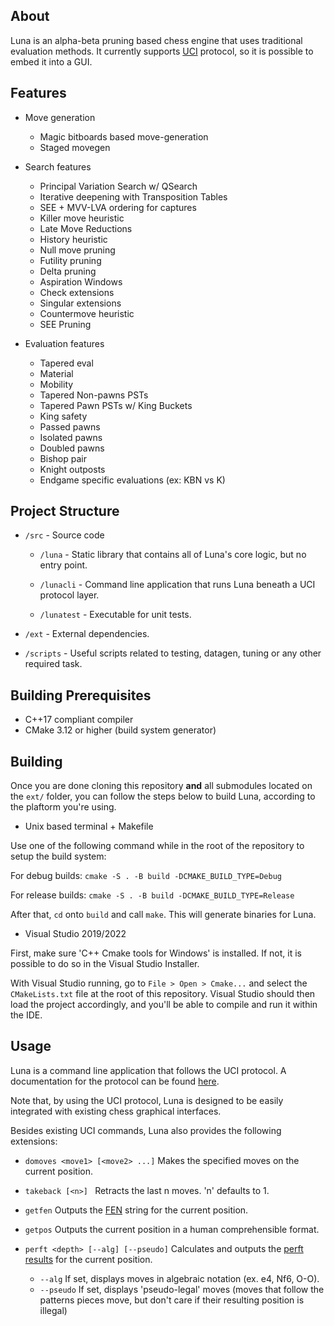 ## About

Luna is an alpha-beta pruning based chess engine that uses traditional evaluation methods.
It currently supports [UCI](https://en.wikipedia.org/wiki/Universal_Chess_Interface) protocol, so it is possible to embed it into a GUI.

## Features

- Move generation
  - Magic bitboards based move-generation
  - Staged movegen

- Search features
  - Principal Variation Search w/ QSearch
  - Iterative deepening with Transposition Tables
  - SEE + MVV-LVA ordering for captures
  - Killer move heuristic
  - Late Move Reductions
  - History heuristic
  - Null move pruning
  - Futility pruning
  - Delta pruning
  - Aspiration Windows
  - Check extensions
  - Singular extensions
  - Countermove heuristic
  - SEE Pruning
  
- Evaluation features
  - Tapered eval 
  - Material
  - Mobility
  - Tapered Non-pawns PSTs
  - Tapered Pawn PSTs w/ King Buckets
  - King safety
  - Passed pawns
  - Isolated pawns
  - Doubled pawns
  - Bishop pair
  - Knight outposts
  - Endgame specific evaluations (ex: KBN vs K)

## Project Structure

- `/src` - Source code

  - `/luna` - Static library that contains all of Luna's core logic, but no entry point.

  - `/lunacli` - Command line application that runs Luna beneath a UCI protocol layer.

  - `/lunatest` - Executable for unit tests.

- `/ext` - External dependencies.

- `/scripts` - Useful scripts related to testing, datagen, tuning or any other required task.

## Building Prerequisites

- C++17 compliant compiler
- CMake 3.12 or higher (build system generator)

## Building

Once you are done cloning this repository **and** all submodules located on the ```ext/``` folder, you can follow the steps below to build Luna, according to the plaftorm you're using.

- Unix based terminal + Makefile

Use one of the following command while in the root of the repository to setup the build system:

For debug builds: ```cmake -S . -B build -DCMAKE_BUILD_TYPE=Debug```

For release builds: ```cmake -S . -B build -DCMAKE_BUILD_TYPE=Release```

After that, ```cd``` onto ```build``` and call ```make```. This will generate binaries for
Luna.

- Visual Studio 2019/2022 

First, make sure 'C++ Cmake tools for Windows' is installed. If not, it is possible
to do so in the Visual Studio Installer.

With Visual Studio running, go to ```File > Open > Cmake...``` and select the ```CMakeLists.txt``` file
at the root of this repository. Visual Studio should then load the project accordingly, and you'll
be able to compile and run it within the IDE.

## Usage

Luna is a command line application that follows the UCI protocol. A documentation for the protocol can be found [here](http://wbec-ridderkerk.nl/html/UCIProtocol.html).

Note that, by using the UCI protocol, Luna is designed to be easily integrated with existing chess graphical interfaces.

Besides existing UCI commands, Luna also provides the following extensions:

* ```domoves <move1> [<move2> ...]``` Makes the specified moves on the current position.

* ```takeback [<n>] ``` Retracts the last n moves. 'n' defaults to 1.

* ```getfen``` Outputs the [FEN](https://en.wikipedia.org/wiki/Forsyth%E2%80%93Edwards_Notation) string for the current position.

* ```getpos``` Outputs the current position in a human comprehensible format.

* ```perft <depth> [--alg] [--pseudo]``` Calculates and outputs the [perft results](https://www.chessprogramming.org/Perft_Results) for the current position.
  * ```--alg``` If set, displays moves in algebraic notation (ex. e4, Nf6, O-O).
  * ```--pseudo``` If set, displays 'pseudo-legal' moves (moves that follow the patterns pieces move, but don't care if their resulting position is illegal)
